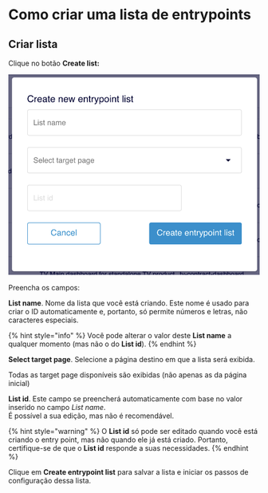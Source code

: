 # <a>Como criar uma lista de entrypoints</a>

## Criar lista

Clique no botão **Create list:**

![](../.gitbook/assets/image.png)

Preencha os campos:

**List name**. Nome da lista que você está criando. Este nome é usado para criar o ID automaticamente e, portanto, só permite números e letras, não caracteres especiais.

{% hint style="info" %} Você pode alterar o valor deste **List name** a qualquer momento (mas não o do **List id**). {% endhint %}

**Select target page**. Selecione a página destino em que a lista será exibida.

Todas as target page disponíveis são exibidas (não apenas as da página inicial)

**List id**. Este campo se preencherá automaticamente com base no valor inserido no campo *List name*.<br>É possível a sua edição, mas não é recomendável.

{% hint style="warning" %} O **List id** só pode ser editado quando você está criando o entry point, mas não quando ele já está criado. Portanto, certifique-se de que o **List id** responde a suas necessidades. {% endhint %}

Clique em **Create entrypoint list** para salvar a lista e iniciar os passos de configuração dessa lista.
